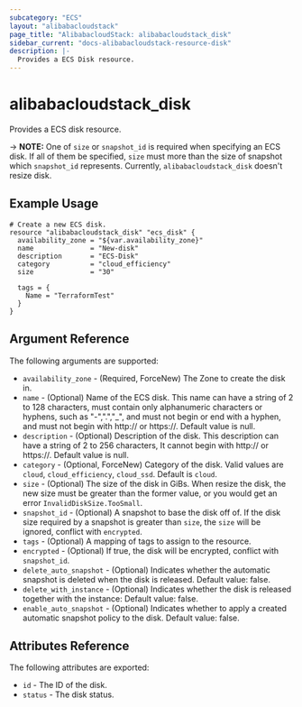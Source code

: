 ```yaml
---
subcategory: "ECS"
layout: "alibabacloudstack"
page_title: "AlibabacloudStack: alibabacloudstack_disk"
sidebar_current: "docs-alibabacloudstack-resource-disk"
description: |-
  Provides a ECS Disk resource.
---
```


# alibabacloudstack\_disk

Provides a ECS disk resource.

-> **NOTE:** One of `size` or `snapshot_id` is required when specifying an ECS disk. If all of them be specified, `size` must more than the size of snapshot which `snapshot_id` represents. Currently, `alibabacloudstack_disk` doesn't resize disk.

## Example Usage

```
# Create a new ECS disk.
resource "alibabacloudstack_disk" "ecs_disk" { 
  availability_zone = "${var.availability_zone}"
  name              = "New-disk"
  description       = "ECS-Disk"
  category          = "cloud_efficiency"
  size              = "30"

  tags = {
    Name = "TerraformTest"
  }
}
```
## Argument Reference

The following arguments are supported:

* `availability_zone` - (Required, ForceNew) The Zone to create the disk in.
* `name` - (Optional) Name of the ECS disk. This name can have a string of 2 to 128 characters, must contain only alphanumeric characters or hyphens, such as "-",".","_", and must not begin or end with a hyphen, and must not begin with http:// or https://. Default value is null.
* `description` - (Optional) Description of the disk. This description can have a string of 2 to 256 characters, It cannot begin with http:// or https://. Default value is null.
* `category` - (Optional, ForceNew) Category of the disk. Valid values are `cloud`, `cloud_efficiency`, `cloud_ssd`. Default is `cloud`.
* `size` - (Optional) The size of the disk in GiBs. When resize the disk, the new size must be greater than the former value, or you would get an error `InvalidDiskSize.TooSmall`.
* `snapshot_id` - (Optional) A snapshot to base the disk off of. If the disk size required by a snapshot is greater than `size`, the `size` will be ignored, conflict with `encrypted`.
* `tags` - (Optional) A mapping of tags to assign to the resource.
* `encrypted` - (Optional) If true, the disk will be encrypted, conflict with `snapshot_id`.
* `delete_auto_snapshot` - (Optional) Indicates whether the automatic snapshot is deleted when the disk is released. Default value: false.
* `delete_with_instance` - (Optional) Indicates whether the disk is released together with the instance: Default value: false.
* `enable_auto_snapshot` - (Optional) Indicates whether to apply a created automatic snapshot policy to the disk. Default value: false.

## Attributes Reference

The following attributes are exported:

* `id` - The ID of the disk.
* `status` - The disk status.
